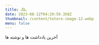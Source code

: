 ```yaml
---
title: بلاگ
date: 2023-08-12T04:29:59.358Z
thumbnail: /content/totoro-image-12.webp
menu: false
---
```


آخرین یادداشت ها و نوشته ها
